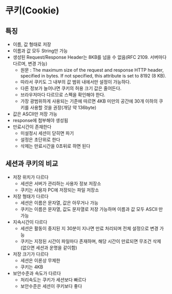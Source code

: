 # 쿠키(Cookie)

## 특징
- 이름, 값 형태로 저장
- 이름과 값 모두 String만 가능
- 생성된 Request/Response Header는 8KB를 넘을 수 없음(RFC 2109. 서버마다 다르며, 변경 가능)
	- 원문 : The maximum size of the request and response HTTP header, specified in bytes. If not specified, this attribute is set to 8192 (8 KB).
	- 따라서 쿠키도 그 내부의 값 범위 내에서만 설정이 가능하다.
	- 다른 정보가 늘어나면 쿠키의 허용 크기 값은 줄어든다.  
	- 브라우저마다 다르므로 스펙을 확인해야 한다.
	- 가장 광범위하게 사용되는 기준에 따르면 4KB 미만의 공간에 30개 이하의 쿠키를 사용할 것을 권장(개당 약 136byte)
- 값은 ASCII만 저장 가능
- response에 첨부해야 생성됨
- 만료시간이 존재한다
	- 미설정시 세션이 닫히면 파기
	- 설정은 초단위로 한다
	- 삭제는 만료시간을 0초뒤로 하면 된다
	
## 세션과 쿠키의 비교
- 저장 위치가 다르다
	- 세션은 서버가 관리하는 사용자 정보 저장소
	- 쿠키는 사용자 PC에 저장되는 파일 저장소
- 저장 형태가 다르다
	- 세션은 이름은 문자열, 값은 아무거나 가능
	- 쿠키는 이름은 문자열, 값도 문자열로 저장 가능하며 이름과 값 모두 ASCII 만 가능
- 지속시간이 다르다
	- 세션은 활동이 중지된 지 30분이 지나면 만료 처리되며 전체 설정으로 변경 가능
	- 쿠키는 지정된 시간이 파일마다 존재하며, 해당 시간이 만료되면 무조건 삭제(없으면 세션과 운명을 같이함)
- 저장 크기가 다르다
	- 세션은 이론상 무제한
	- 쿠키는 4KB
- 보안수준과 속도가 다르다
	- 처리속도는 쿠키가 세션보다 빠르다
	- 보안수준은 세션이 쿠키보다 좋다